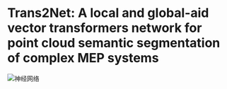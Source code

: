 # Trans2Net: A local and global-aid vector transformers network for point cloud semantic segmentation of complex MEP systems


![神经网络](https://github.com/JingShuju/Trans2Net/assets/103243497/a85ff757-85f0-4787-97a9-c00d206caa4f)
